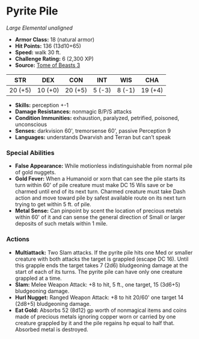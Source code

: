 # Pyrite Pile

*Large* *Elemental* *unaligned*

- **Armor Class:** 18 (natural armor)
- **Hit Points:** 136 (13d10+65)
- **Speed:** walk 30 ft.
- **Challenge Rating:** 6 (2,300 XP)
- **Source:** [Tome of Beasts 3](https://koboldpress.com/kpstore/product/tome-of-beasts-2-for-5th-edition/)

| STR | DEX | CON | INT | WIS | CHA |
| --- | --- | --- | --- | --- | --- |
| 20 (+5) | 10 (+0) | 20 (+5) | 5 (-3) | 8 (-1) | 19 (+4) |

- **Skills:** perception +-1
- **Damage Resistances:** nonmagic B/P/S attacks
- **Condition Immunities:** exhaustion, paralyzed, petrified, poisoned, unconscious
- **Senses:** darkvision 60', tremorsense 60', passive Perception 9
- **Languages:** understands Dwarvish and Terran but can’t speak
### Special Abilities
- **False Appearance:** While motionless indistinguishable from normal pile of gold nuggets.
- **Gold Fever:** When a Humanoid or xorn that can see the pile starts its turn within 60' of pile creature must make DC 15 Wis save or be charmed until end of its next turn. Charmed creature must take Dash action and move toward pile by safest available route on its next turn trying to get within 5 ft. of pile.
- **Metal Sense:** Can pinpoint by scent the location of precious metals within 60' of it and can sense the general direction of Small or larger deposits of such metals within 1 mile.
### Actions
- **Multiattack:** Two Slam attacks. If the pyrite pile hits one Med or smaller creature with both attacks the target is grappled (escape DC 16). Until this grapple ends the target takes 7 (2d6) bludgeoning damage at the start of each of its turns. The pyrite pile can have only one creature grappled at a time.
- **Slam:** Melee Weapon Attack: +8 to hit, 5 ft., one target, 15 (3d6+5) bludgeoning damage.
- **Hurl Nugget:** Ranged Weapon Attack: +8 to hit 20/60' one target 14 (2d8+5) bludgeoning damage.
- **Eat Gold:** Absorbs 52 (8d12) gp worth of nonmagical items and coins made of precious metals ignoring copper worn or carried by one creature grappled by it and the pile regains hp equal to half that. Absorbed metal is destroyed.
